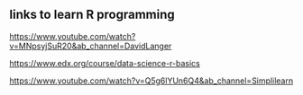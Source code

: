 
## links to learn R programming


https://www.youtube.com/watch?v=MNpsyjSuR20&ab_channel=DavidLanger

https://www.edx.org/course/data-science-r-basics

https://www.youtube.com/watch?v=Q5g6lYUn6Q4&ab_channel=Simplilearn